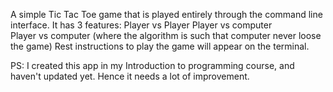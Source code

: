 A simple Tic Tac Toe game that is played entirely through the command line interface.
It has 3 features: 
  Player vs Player
  Player vs computer  
  Player vs computer (where the algorithm is such that computer never loose the game)
Rest instructions to play the game will appear on the terminal.

PS: I created this app in my Introduction to programming course, and haven't updated yet. Hence it needs a lot of improvement.
